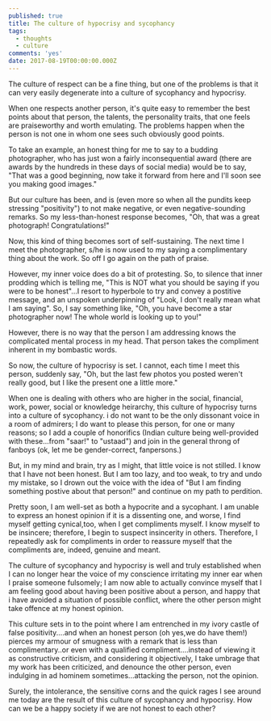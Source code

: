 ```yaml
---
published: true
title: The culture of hypocrisy and sycophancy
tags:
  - thoughts
  - culture
comments: 'yes'
date: 2017-08-19T00:00:00.000Z
---
```

The culture of respect can be a fine thing, but one of the problems is that it can very easily degenerate into a culture of sycophancy and hypocrisy.

When one respects another person, it's quite easy to remember the best points about that person, the talents, the personality traits, that one feels are praiseworthy and worth emulating. The problems happen when the person is not one in whom one sees such obviously good points.

To take an example, an honest thing for me to say to a budding photographer, who has just won a fairly inconsequential award (there are awards by the hundreds in these days of social media) would be to say, "That was a good beginning, now  take it forward from here and I'll soon see you making good images." 

But our culture has been, and is (even more so when all the pundits keep stressing "positivity") to not make negative, or even negative-sounding remarks. So my less-than-honest response becomes, "Oh, that was a great photograph! Congratulations!" 

Now, this kind of thing becomes sort of self-sustaining. The next time I meet the photographer, s/he is now used to my saying a complimentary thing about the work. So off I go again on the path of praise. 

However, my inner voice does do a bit of protesting. So, to silence that inner prodding which is telling me, "This is NOT what you should be saying if you were to be honest"...I resort to hyperbole to try and convey a postitive message, and an unspoken underpinning of "Look, I don't really mean what I am saying". So, I say something like, "Oh, you have become a star photographer now! The whole world is looking up to you!"

However, there is no way that the person I am addressing knows the complicated mental process in my head. That person takes the compliment inherent in my bombastic words.

So now, the culture of hypocrisy is set. I cannot, each time I meet this person, suddenly say, "Oh, but the last few photos you posted weren't really good, but I like the present one a little more."

When one is dealing with others who are higher in the social, financial, work, power, social or knowledge heirarchy, this culture of hypocrisy turns into a culture of sycophancy. i do not want to be the only dissonant voice in a room of admirers; I do want to please this person, for one or many reasons; so I add a couple of honorifics (Indian culture being well-provided with these...from "saar!" to "ustaad") and join in the general throng of fanboys (ok, let me be gender-correct, fanpersons.)

But, in my mind and brain, try as I might, that little voice is not stilled. I know that I have not been honest. But I am too lazy, and too weak, to try and undo my mistake, so I drown out the voice with the idea of "But I am finding something postive about that person!" and continue on my path to perdition.

Pretty soon, I am well-set as both a hypocrite and a sycophant. I am unable to express an honest opinion if it is a dissenting one, and worse, I find myself getting cynical,too, when I get compliments myself. I know myself to be insincere; therefore, I begin to suspect insincerity in others. Therefore, I repeatedly ask for compliments in order to reassure myself that the compliments are, indeed, genuine and meant.

The culture of sycophancy and hypocrisy is well and truly established when I can no longer hear the voice of my conscience irritating my inner ear when I praise someone fulsomely; I am now able to actually convince myself that I am feeling good about having been positive about a person, and happy that i have avoided a situation of possible conflict, where the other person might take offence at my honest opinion.

This culture sets in to the point where I am entrenched in my ivory castle of false positivity....and when an honest person (oh yes,we do have them!) pierces my armour of smugness with a remark that is less than complimentary..or even with a qualified compliment....instead of viewing it as constructive criticism, and considering it objectively, I take umbrage that my work has been criticized, and denounce the other person, even indulging in ad hominem sometimes...attacking the person, not the opinion.

Surely, the intolerance, the sensitive corns and the quick rages I see around me today are the result of this culture of sycophancy and hypocrisy. How can we be a happy society if we are not honest to each other?